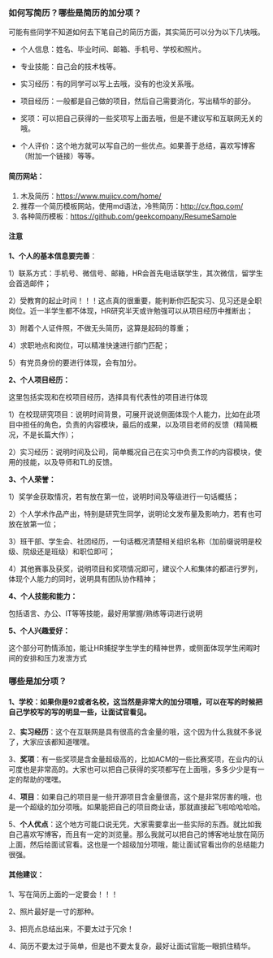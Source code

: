 ### 如何写简历？哪些是简历的加分项？

可能有些同学不知道如何去下笔自己的简历方面，其实简历可以分为以下几块哦。

- 个人信息：姓名、毕业时间、邮箱、手机号、学校和照片。

- 专业技能：自己会的技术栈等。

- 实习经历：有的同学可以写上去哦，没有的也没关系哦。

- 项目经历：一般都是自己做的项目，然后自己需要消化，写出精华的部分。

- 奖项：可以把自己获得的一些奖项写上面去哦，但是不建议写和互联网无关的哦。

- 个人评价：这个地方就可以写自己的一些优点。如果善于总结，喜欢写博客（附加一个链接）等等。

  

#### 简历网站：

1. 木及简历：https://www.mujicv.com/home/
2. 推荐一个简历模板网站，使用md语法，冷熊简历：http://cv.ftqq.com/ 
3. 各种简历模板：https://github.com/geekcompany/ResumeSample

#### 注意

**1、个人的基本信息要完善**：

1）联系方式：手机号、微信号、邮箱，HR会首先电话联学生，其次微信，留学生会首选邮件；

2）受教育的起止时间！！！这点真的很重要，能判断你匹配实习、见习还是全职岗位。近一半学生都不体现，HR研究半天或许勉强可以从项目经历中推断出；

3）附着个人证件照，不做无头简历，这算是起码的尊重；

4）求职地点和岗位，可以精准快速进行部门匹配；

5）有党员身份的要进行体现，会有加分。

**2、个人项目经历：**

这里包括实现和在校项目经历，选择具有代表性的项目进行体现

1）在校现研究项目：说明时间背景，可展开说说侧面体现个人能力，比如在此项目中担任的角色，负责的内容模块，最后的成果，以及项目老师的反馈（精简概况，不是长篇大作）；

2）实习经历：说明时间及公司，简单概况自己在实习中负责工作的内容模块，使用的技能，以及导师和TL的反馈。

**3、个人荣誉：**

1）奖学金获取情况，若有放在第一位，说明时间及等级进行一句话概括；

2）个人学术作品产出，特别是研究生同学，说明论文发布量及影响力，若有也可放在放第一位；

3）班干部、学生会、社团经历，一句话概况清楚相关组织名称（加前缀说明是校级、院级还是班级）和职位即可；

4）其他赛事及获奖，说明项目和奖项情况即可，建议个人和集体的都进行罗列，体现个人能力的同时，说明具有团队协作精神；

**4、个人技能和能力：**

包括语言、办公、IT等等技能，最好用掌握/熟练等词进行说明

**5、个人兴趣爱好：**

这个部分可酌情添加，能让HR捕捉学生学生的精神世界，或侧面体现学生闲暇时间的安排和压力发泄方式



### 哪些是加分项？

#### 1、**学校**：如果你是92或者名校，这当然是非常大的加分项哦，可以在写的时候把自己学校写的写的明显一些，让面试官看见。

2、**实习经历**：这个在互联网是具有很高的含金量的哦，这个因为什么我就不多说了，大家应该都知道嘿嘿。

3、**奖项**：有一些奖项是含金量超级高的，比如ACM的一些比赛奖项，在业内的认可度也是非常高的。大家也可以把自己获得的奖项都写在上面哦，多多少少是有一定的帮助的嘿嘿。

4、**项目**：如果自己的项目是一些开源项目含金量很高，这个是非常厉害的哦，也是一个超级的加分项哦。如果能把自己的项目商业话，那就直接起飞啦哈哈哈哈。

5、**个人优点**：这个地方可能口说无凭，大家需要拿出一些实际的东西。就比如我自己喜欢写博客，而且有一定的浏览量。那么我就可以把自己的博客地址放在简历上面，然后给面试官看。这也是一个超级加分项哦，能让面试官看出你的总结能力很强。



#### 其他建议：

1、写在简历上面的一定要会！！！

2、照片最好是一寸的那种。

3、把亮点总结出来，不要太过于冗余！

4、简历不要太过于简单，但是也不要太复杂，最好让面试官能一眼抓住精华。
